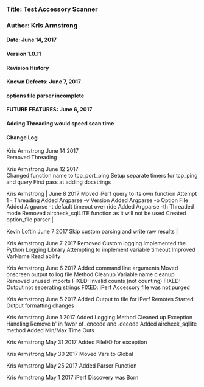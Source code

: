 ### Title: Test Accessory Scanner
### Author: Kris Armstrong
#### Date: June 14, 2017
#### Version 1.0.11

#### Revision History

#### Known Defects: June 7, 2017
#### options file parser incomplete

#### FUTURE FEATURES: June 6, 2017
#### Adding Threading would speed scan time

#### Change Log

Kris Armstrong  June 14 2017  
Removed Threading

Kris Armstrong  June 12 2017  
Changed function name to tcp_port_ping
Setup separate timers for tcp_ping and query
First pass at adding docstrings

Kris Armstrong | June 8 2017
Moved iPerf query to its own function
Attempt 1 - Threading
Added Argparse -v Version
Added Argparse -o Option File
Added Argparse -t default timeout over ride
Added Argparse -th Threaded mode
Removed aircheck_sqlLITE function as it will not be used
Created option_file parser                  |

Kevin Loftin  June 7 2017
Skip custom parsing and write raw results   |

Kris Armstrong  June 7 2017
Removed Custom logging
Implemented the Python Logging Library
Attempting to implement variable timeout
Improved VarName Read ability

Kris Armstrong June 6 2017
Added command line arguments
Moved onscreen output to log file
Method Cleanup
Variable name cleanup
Removed unused imports
FIXED: Invalid counts (not counting)
FIXED: Output not seperating strings
FIXED: iPerf Accessory file was not purged

Kris Armstrong  June 5 2017
Added Output to file for iPerf Remotes
Started Output formatting changes

Kris Armstrong  June 1 2017
Added Logging Method
Cleaned up Exception Handling
Remove b' in favor of .encode and .decode
Added aircheck_sqllite method
Added Min/Max Time Outs

Kris Armstrong  May 31 2017
Added FileI/O for exception

Kris Armstrong May 30 2017
Moved Vars to Global

Kris Armstrong May 25 2017
Added Parser Function

Kris Armstrong May 1 2017
iPerf Discovery was Born


